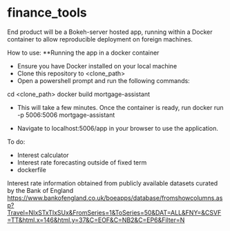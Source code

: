 # finance_tools

End product will be a Bokeh-server hosted app, running within a Docker container to allow reproducible deployment on foreign machines.

How to use:
**Running the app in a docker container
- Ensure you have Docker installed on your local machine
- Clone this repository to <clone_path>
- Open a powershell prompt and run the following commands:

cd <clone_path>
docker build mortgage-assistant

- This will take a few minutes. Once the container is ready, run
docker run -p 5006:5006 mortgage-assistant

- Navigate to localhost:5006/app in your browser to use the application.

To do:
- Interest calculator
- Interest rate forecasting outside of fixed term
- dockerfile

Interest rate information obtained from publicly available datasets curated by the Bank of England
https://www.bankofengland.co.uk/boeapps/database/fromshowcolumns.asp?Travel=NIxSTxTIxSUx&FromSeries=1&ToSeries=50&DAT=ALL&FNY=&CSVF=TT&html.x=146&html.y=37&C=EOF&C=NB2&C=EP6&Filter=N
